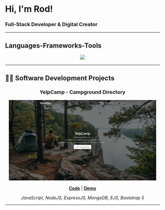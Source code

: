 <h1>Hi, I'm Rod!</h1>
<h3>Full-Stack Developer & Digital Creator</h3>

---

<h2>Languages-Frameworks-Tools</h2>
<div align="center">
    <img src="https://skillicons.dev/icons?i=nodejs,express,react,mongodb,html,css,js,bootstrap,tailwind,git,github" />
</div>

---

<h2>👨‍💻 Software Development Projects</h2>
<div align="center">  
<h3>YelpCamp - Campground Directory</h3>
<img src="/YelpCamp.jpeg" width="480px" alt="YelpCamp" />
<p><a href="https://github.com/barorod/YelpCamp"><strong>Code</strong></a> | <a href="https://yelpcamp-mb2g.onrender.com/"><strong>Demo</strong></a></p>
<p><em>JavaScript, NodeJS, ExpressJS, MongoDB, EJS, Bootstrap 5</em></p>
</div>
<hl />

---
